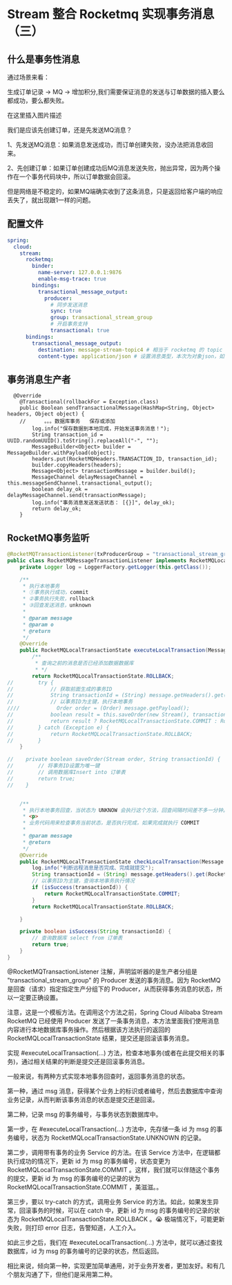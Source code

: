 # Stream 整合 Rocketmq 实现事务消息（三）


## 什么是事务性消息

通过场景来看：

生成订单记录 -> MQ -> 增加积分,我们需要保证消息的发送与订单数据的插入要么都成功，要么都失败。

在这里插入图片描述

我们是应该先创建订单，还是先发送MQ消息？

1、先发送MQ消息：如果消息发送成功，而订单创建失败，没办法把消息收回来。

2、先创建订单：如果订单创建成功后MQ消息发送失败，抛出异常，因为两个操作在一个事务代码块中，所以订单数据会回滚。

但是网络是不稳定的，如果MQ端确实收到了这条消息，只是返回给客户端的响应丢失了，就出现跟1一样的问题。

## 配置文件

```yaml
spring:
  cloud:
    stream:
      rocketmq:
        binder:
          name-server: 127.0.0.1:9876
          enable-msg-trace: true
        bindings:
          transactional_message_output:
            producer:
              # 同步发送消息
              sync: true
              group: transactional_stream_group
              # 开启事务支持
              transactional: true
      bindings:
        transactional_message_output:
          destination: message-stream-topic4 # 相当于 rocketmq 的 topic
          content-type: application/json # 设置消息类型，本次为对象json，如果是文本则设置“text/plain”
```


## 事务消息生产者

```纯文本
  @Override
    @Transactional(rollbackFor = Exception.class)
    public Boolean sendTransactionalMessage(HashMap<String, Object> headers, Object object) {
    //      。。。数据库事务   保存或添加
        log.info("保存数据到本地完成，开始发送事务消息！");
        String transaction_id = UUID.randomUUID().toString().replaceAll("-", "");
        MessageBuilder<Object> builder = MessageBuilder.withPayload(object);
        headers.put(RocketMQHeaders.TRANSACTION_ID, transaction_id);
        builder.copyHeaders(headers);
        Message<Object> transactionMessage = builder.build();
        MessageChannel delayMessageChannel = this.messageSendChannel.transactional_output();
        boolean delay_ok = delayMessageChannel.send(transactionMessage);
        log.info("事务消息发送发送状态： [{}]", delay_ok);
        return delay_ok;
    }
```


## RocketMQ事务监听

```java
@RocketMQTransactionListener(txProducerGroup = "transactional_stream_group")
public class RocketMQMessageTransactionListener implements RocketMQLocalTransactionListener {
    private Logger log = LoggerFactory.getLogger(this.getClass());

    /**
     * 执行本地事务
     * ①事务执行成功，commit
     * ②事务执行失败，rollback
     * ③回查发送消息，unknown
     *
     * @param message
     * @param o
     * @return
     */
    @Override
    public RocketMQLocalTransactionState executeLocalTransaction(Message message, Object o) {
        /**
         * 查询之前的消息是否已经添加数据数据库
         * */
        return RocketMQLocalTransactionState.ROLLBACK;
//        try {
//            // 获取前面生成的事务ID
//            String transactionId = (String) message.getHeaders().get(RocketMQHeaders.TRANSACTION_ID);
//            // 以事务ID为主键，执行本地事务
////            Order order = (Order) message.getPayload();
//            boolean result = this.saveOrder(new Stream(), transactionId);
//            return result ? RocketMQLocalTransactionState.COMMIT : RocketMQLocalTransactionState.ROLLBACK;
//        } catch (Exception e) {
//            return RocketMQLocalTransactionState.ROLLBACK;
//        }
    }

//    private boolean saveOrder(Stream order, String transactionId) {
//        // 将事务ID设置为唯一键
//        // 调用数据库Insert into 订单表
//        return true;
//    }


    /**
     * 执行本地事务回查，当状态为 UNKNOW 会执行这个方法，回查间隔时间差不多一分钟。
     * <p>
     * 业务代码用来检查事务当前状态，是否执行完成，如果完成就执行 COMMIT
     *
     * @param message
     * @return
     */
    @Override
    public RocketMQLocalTransactionState checkLocalTransaction(Message message) {
        log.info("判断远程消息是否完成、完成就提交");
        String transactionId = (String) message.getHeaders().get(RocketMQHeaders.TRANSACTION_ID);
        // 以事务ID为主键，查询本地事务执行情况
        if (isSuccess(transactionId)) {
            return RocketMQLocalTransactionState.COMMIT;
        }
        return RocketMQLocalTransactionState.ROLLBACK;

    }

    private boolean isSuccess(String transactionId) {
        // 查询数据库 select from 订单表
        return true;
    }
}
```


@RocketMQTransactionListener 注解，声明监听器的是生产者分组是 "transactional_stream_group" 的 Producer 发送的事务消息。因为 RocketMQ 是回查（请求）指定指定生产分组下的 Producer，从而获得事务消息的状态，所以一定要正确设置。

注意，这是一个模板方法。在调用这个方法之前，Spring Cloud Alibaba Stream RocketMQ 已经使用 Producer 发送了一条事务消息，本方法里面我们使用消息内容进行本地数据库事务操作。然后根据该方法执行的返回的 RocketMQLocalTransactionState 结果，提交还是回滚该事务消息。

实现 #executeLocalTransaction(...) 方法，检查本地事务(或者在此提交相关的事务)，通过相关结果的判断是提交还是回滚事务消息。

一般来说，有两种方式实现本地事务回查时，返回事务消息的状态。

第一种，通过 msg 消息，获得某个业务上的标识或者编号，然后去数据库中查询业务记录，从而判断该事务消息的状态是提交还是回滚。

第二种，记录 msg 的事务编号，与事务状态到数据库中。

第一步，在 #executeLocalTransaction(...) 方法中，先存储一条 id 为 msg 的事务编号，状态为 RocketMQLocalTransactionState.UNKNOWN 的记录。

第二步，调用带有事务的业务 Service 的方法。在该 Service 方法中，在逻辑都执行成功的情况下，更新 id 为 msg 的事务编号，状态变更为 RocketMQLocalTransactionState.COMMIT 。这样，我们就可以伴随这个事务的提交，更新 id 为 msg 的事务编号的记录的状为 RocketMQLocalTransactionState.COMMIT ，美滋滋。。

第三步，要以 try-catch 的方式，调用业务 Service 的方法。如此，如果发生异常，回滚事务的时候，可以在 catch 中，更新 id 为 msg 的事务编号的记录的状态为 RocketMQLocalTransactionState.ROLLBACK 。😭 极端情况下，可能更新失败，则打印 error 日志，告警知道，人工介入。

如此三步之后，我们在 #executeLocalTransaction(...) 方法中，就可以通过查找数据库，id 为 msg 的事务编号的记录的状态，然后返回。

相比来说，倾向第一种，实现更加简单通用，对于业务开发者，更加友好。和有几个朋友沟通了下，但他们是采用第二种。

